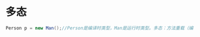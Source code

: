 # 多态

~~~java
Person p = new Man();//Person是编译时类型，Man是运行时类型。多态：方法重载（编译时多态）、方法重写（运行时多态）。成员变量没有多态，由编译时类型决定。
~~~

